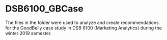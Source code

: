 # DSB6100_GBCase
The files in the folder were used to analyze and create recommendations for the GoodBelly case study in DSB 6100 (Marketing Analytics) during the winter 2019 semester.
